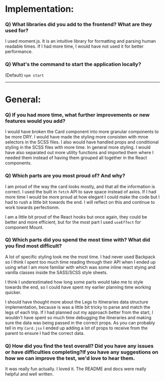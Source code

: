# Implementation:

### Q) What libraries did you add to the frontend? What are they used for?

I used moment.js. It is an intuitive library for formatting and parsing human readable times.
If I had more time, I would have not used it for better performance.

### Q) What's the command to start the application locally?

(Default) `npm start`

---

# General:

### Q) If you had more time, what further improvements or new features would you add?

I would have broken the Card component into more granular components to be more DRY.
I would have made the styling more consisten with mroe selectors in the SCSS files.
I also would have handled props and conditional styling in the SCSS files with more time.
In general more styling. I would have also separated out more utility functions and imported
them where I needed them instead of having them grouped all together in the React components.

### Q) Which parts are you most proud of? And why?

I am proud of the way the card looks mostly, and that all the information is correct.
I used the built in `fetch` API to save space instead of axios. If I had more time
I would be more proud at how elegant I could make the code but I had to rush a little bit
towards the end. I will reflect on this and continue to work towards perfectionm.

I am a little bit proud of the React hooks but once again, they could be better and more
efficient, but for the most part I used `useEffect` for component Mount.

### Q) Which parts did you spend the most time with? What did you find most difficult?

A lot of specific styling took me the most time. I had never used Backpack so I think
I spent too much time reading through their API when I ended up using what I am more familiar
with which was some inline react stying and vanilla classes inside the SASS/SCSS style sheets.

I think I underestimated how long some parts would take me to style towards the end, so I could
have spent my earlier planning time working quicker.

I should have thought more about the Legs to Itineraries data structure implementation, because
is was a little bit tricky to parse and match the legs of each trip. If I had planned out my
approach better from the start, I wouldn't have spent so much time debugging the itineraries
and making sure the data was being passed in the correct props. As you can probably tell in my
`Card.jsx` I ended up adding a lot of props to receive from the parent to ensure I had the correct data.

### Q) How did you find the test overall? Did you have any issues or have difficulties completing?If you have any suggestions on how we can improve the test, we'd love to hear them.

It was really fun actually. I loved it. The README and docs were really helpful and well written.
